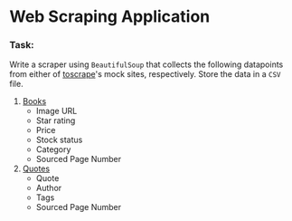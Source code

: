 # Web Scraping Application  
  
### Task:  
Write a scraper using `BeautifulSoup` that collects the following datapoints from either of [toscrape](https://toscrape.com)'s mock sites, respectively. Store the data in a `CSV` file.  
  
1. [Books](https://books.toscrape.com/)  
    - Image URL  
    - Star rating  
    - Price  
    - Stock status  
    - Category  
    - Sourced Page Number  
1. [Quotes](https://quotes.toscrape.com/)  
    - Quote  
    - Author  
    - Tags  
    - Sourced Page Number  
